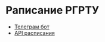 # Раписание РГРТУ

- [Телеграм бот](https://t.me/schedule_rsreu_bot)
- [API расписания](https://api.schedule.vingp.dev/swagger/index.html)
